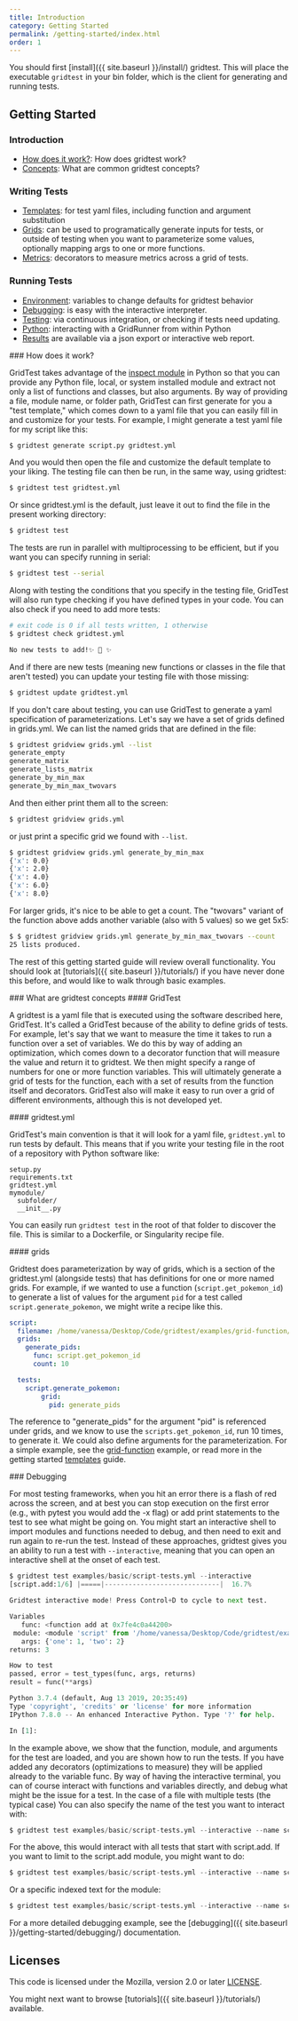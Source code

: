 ```yaml
---
title: Introduction
category: Getting Started
permalink: /getting-started/index.html
order: 1
---
```


You should first [install]({{ site.baseurl }}/install/) gridtest.
This will place the executable `gridtest` in your bin folder, which is the client
for generating and running tests. 

## Getting Started

### Introduction

 - [How does it work?](#how-does-it-work): How does gridtest work?
 - [Concepts](#concepts): What are common gridtest concepts?

### Writing Tests

 - [Templates](templates/): for test yaml files, including function and argument substitution
 - [Grids](grids/): can be used to programatically generate inputs for tests, or outside of testing when you want to parameterize some values, optionally mapping args to one or more functions.
 - [Metrics](metrics/): decorators to measure metrics across a grid of tests.

### Running Tests

 - [Environment](environment/): variables to change defaults for gridtest behavior
 - [Debugging](#debugging): is easy with the interactive interpreter.
 - [Testing](testing/): via continuous integration, or checking if tests need updating.
 - [Python](python/): interacting with a GridRunner from within Python
 - [Results](results/) are available via a json export or interactive web report.

<a id="#how-does-it-work">
### How does it work?

GridTest takes advantage of the <a href="https://docs.python.org/3/library/inspect.html">inspect
module</a> in Python so that you can provide any Python file, local, or system installed module
and extract not only a list of functions and classes, but also arguments. By way of providing
a file, module name, or folder path, GridTest can first generate for you a "test template," 
which comes down to a yaml file that you can easily fill in and customize for your tests.
For example, I might generate a test yaml file for my script like this:

```bash
$ gridtest generate script.py gridtest.yml
```

And you would then open the file and customize the default template to your liking.
The testing file can then be run, in the same way, using gridtest:

```bash
$ gridtest test gridtest.yml
```

Or since gridtest.yml is the default, just leave it out to find the file in
the present working directory:

```bash
$ gridtest test
```

The tests are run in parallel with multiprocessing to be efficient, but if you want
you can specify running in serial:

```bash
$ gridtest test --serial
```

Along with testing the conditions that you specify in the testing file, GridTest will also run type checking
if you have defined types in your code. You can also check if you need to add
more tests:

```bash
# exit code is 0 if all tests written, 1 otherwise
$ gridtest check gridtest.yml

No new tests to add!✨ 🥑️ ✨
```

And if there are new tests (meaning new functions or classes in the file that aren't
tested) you can update your testing file with those missing:

```bash
$ gridtest update gridtest.yml
```

If you don't care about testing, you can use GridTest to generate a yaml specification
of parameterizations. Let's say we have a set of grids defined in grids.yml.
We can list the named grids that are defined in the file:

```bash
$ gridtest gridview grids.yml --list
generate_empty
generate_matrix
generate_lists_matrix
generate_by_min_max
generate_by_min_max_twovars
```

And then either print them all to the screen:

```bash
$ gridtest gridview grids.yml
```

or just print a specific grid we found with `--list`.

```bash
$ gridtest gridview grids.yml generate_by_min_max
{'x': 0.0}
{'x': 2.0}
{'x': 4.0}
{'x': 6.0}
{'x': 8.0}
```

For larger grids, it's nice to be able to get a count. The "twovars"
variant of the function above adds another variable (also with 5 values)
so we get 5x5:

```bash
$ $ gridtest gridview grids.yml generate_by_min_max_twovars --count
25 lists produced.
```

The rest of this getting started guide will review overall functionality. 
You should look at [tutorials]({{ site.baseurl }}/tutorials/) 
if you have never done this before, and would like to
walk through basic examples.

<a id="#concepts">
### What are gridtest concepts

<a id="gridtest">
#### GridTest

A gridtest is a yaml file that is executed using the software described here,
GridTest. It's called a GridTest because of the ability to define grids of tests.
For example, let's say that we want to measure the time it takes to run a function
over a set of variables. We do this by way of adding an optimization, which
comes down to a decorator function that will measure the value and return it to
gridtest. We then might specify a range of numbers for one or more function
variables. This will ultimately generate a grid of tests for the function,
each with a set of results from the function itself and decorators. 
GridTest also will make it easy to run over a grid of different environments,
although this is not developed yet.

<a id="gridtest.yml">
#### gridtest.yml

GridTest's main convention is that  it will look for a yaml file, `gridtest.yml` to run tests by default. This means
that if you write your testing file in the root of a repository with Python
software like:

```
setup.py
requirements.txt
gridtest.yml
mymodule/
  subfolder/
  __init__.py
```

You can easily run `gridtest test` in the root of that folder to discover the
file. This is similar to a Dockerfile, or Singularity recipe file.

<a id="grids">
#### grids

Gridtest does parameterization by way of grids, which is a section of the gridtest.yml
(alongside tests) that has definitions for one or more named grids. For example,
if we wanted to use a function (`script.get_pokemon_id`) to generate a list of
values for the argument `pid` for a test called `script.generate_pokemon`, we might
write a recipe like this. 

```yaml
script:
  filename: /home/vanessa/Desktop/Code/gridtest/examples/grid-function/script.py
  grids:
    generate_pids:
      func: script.get_pokemon_id
      count: 10

  tests:
    script.generate_pokemon:
        grid:
          pid: generate_pids
```

The reference to "generate_pids" for the argument "pid" is referenced under
grids, and we know to use the `scripts.get_pokemon_id`, run 10 times, to
generate it. We could also define arguments for the parameterization. For
a simple example, see the [grid-function](https://github.com/vsoch/gridtest/tree/master/examples/grid-function) 
example, or read more in the getting started [templates](https://vsoch.github.io/gridtest/getting-started/templates/index.html) guide.

<a id="#debugging">
### Debugging

For most testing frameworks, when you hit an error there is a flash of red across the
screen, and at best you can stop execution on the first error (e.g., with pytest you would
add the -x flag) or add print statements to the test to see what might be going on. 
You might start an interactive shell to import modules and functions needed to debug,
and then need to exit and run again to re-run the test. Instead of these approaches,
gridtest gives you an ability to run a test with `--interactive`, meaning that you
can open an interactive shell at the onset of each test.

```python
$ gridtest test examples/basic/script-tests.yml --interactive
[script.add:1/6] |=====|-----------------------------|  16.7% 

Gridtest interactive mode! Press Control+D to cycle to next test.

Variables
   func: <function add at 0x7fe4c0a44200>
 module: <module 'script' from '/home/vanessa/Desktop/Code/gridtest/examples/basic/script.py'>
   args: {'one': 1, 'two': 2}
returns: 3

How to test
passed, error = test_types(func, args, returns)
result = func(**args)

Python 3.7.4 (default, Aug 13 2019, 20:35:49) 
Type 'copyright', 'credits' or 'license' for more information
IPython 7.8.0 -- An enhanced Interactive Python. Type '?' for help.

In [1]:                                                                     
```

In the example above, we show that the function, module, and arguments for
the test are loaded, and you are shown how to run the tests. If you have added any
decorators (optimizations to measure) they will be applied already to the variable 
func. By way of having the interactive terminal, you can of course interact with functions and variables
directly, and debug what might be the issue for a test. In the case of a file
with multiple tests (the typical case) You can also specify the name of the test you want
to interact with:

```python
$ gridtest test examples/basic/script-tests.yml --interactive --name script.add
```

For the above, this would interact with all tests that start with script.add. If you
want to limit to the script.add module, you might want to do:

```python
$ gridtest test examples/basic/script-tests.yml --interactive --name script.add.
```

Or a specific indexed text for the module:

```python
$ gridtest test examples/basic/script-tests.yml --interactive --name script.add.0
```

For a more detailed debugging example, see the [debugging]({{ site.baseurl }}/getting-started/debugging/)
documentation.

## Licenses

This code is licensed under the Mozilla, version 2.0 or later [LICENSE](LICENSE).

You might next want to browse [tutorials]({{ site.baseurl }}/tutorials/) available.
